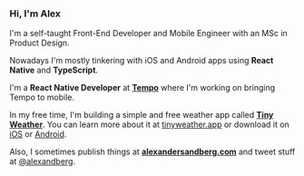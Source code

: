 ### Hi, I'm Alex

I'm a self-taught Front-End Developer and Mobile Engineer with an MSc in Product Design.

Nowadays I'm mostly tinkering with iOS and Android apps using **React Native** and **TypeScript**.

I'm a **React Native Developer** at [**Tempo**](https://www.yourtempo.co) where I'm working on bringing Tempo to mobile.

In my free time, I'm building a simple and free weather app called [**Tiny Weather**](https://tinyweather.app). You can learn more about it at [tinyweather.app](https://tinyweather.app) or download it on [iOS](https://apps.apple.com/app/tiny-weather-simple-forecasts/id1522059185) or [Android](https://play.google.com/store/apps/details?id=com.alexandersandberg.tinyweather).

Also, I sometimes publish things at [**alexandersandberg.com**](https://alexandersandberg.com) and tweet stuff at [@alexandberg](https://twitter.com/alexandberg).
